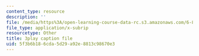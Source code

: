 ```yaml
---
content_type: resource
description: ''
file: /media/https%3A/open-learning-course-data-rc.s3.amazonaws.com/6-858-computer-systems-security-fall-2014/5f3b6b186cda5d29a92e8813c98670e3_q1OF_0ICt9A.vtt
file_type: application/x-subrip
resourcetype: Other
title: 3play caption file
uid: 5f3b6b18-6cda-5d29-a92e-8813c98670e3
---
```

